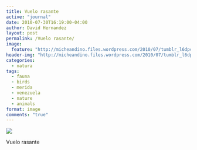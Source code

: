 ```yaml
---
title: Vuelo rasante
active: "journal"
date: 2010-07-30T16:19:00-04:00
author: David Hernandez
layout: post
permalink: /Vuelo rasante/
image: 
  feature: "http://micheandino.files.wordpress.com/2010/07/tumblr_l6dpc3pbi11qa1qgjo1_1280.png"
header-img: "http://micheandino.files.wordpress.com/2010/07/tumblr_l6dpc3pbi11qa1qgjo1_1280.png"
categories:
  - natura
tags:
  - fauna
  - birds
  - merida
  - venezuela
  - nature
  - animals
format: image
comments: "true"
---
```

<a href="http://micheandino.files.wordpress.com/2010/07/tumblr_l6dpc3pbi11qa1qgjo1_1280.png" class="popup"  title="Vuelo rasante" data-caption="© 2010 by David Hernández">
<img src="http://micheandino.files.wordpress.com/2010/07/tumblr_l6dpc3pbi11qa1qgjo1_1280.png"></a>

Vuelo rasante
